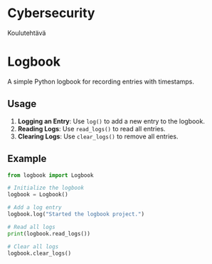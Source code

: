 # Cybersecurity
Koulutehtävä

# Logbook

A simple Python logbook for recording entries with timestamps. 

## Usage

1. **Logging an Entry**: Use `log()` to add a new entry to the logbook.
2. **Reading Logs**: Use `read_logs()` to read all entries.
3. **Clearing Logs**: Use `clear_logs()` to remove all entries.

## Example

```python
from logbook import Logbook

# Initialize the logbook
logbook = Logbook()

# Add a log entry
logbook.log("Started the logbook project.")

# Read all logs
print(logbook.read_logs())

# Clear all logs
logbook.clear_logs()

